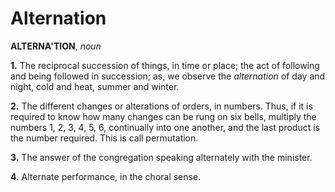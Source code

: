 # Alternation

**ALTERNA'TION**, _noun_

**1.** The reciprocal succession of things, in time or place; the act of following and being followed in succession; as, we observe the _alternation_ of day and night, cold and heat, summer and winter.

**2.** The different changes or alterations of orders, in numbers. Thus, if it is required to know how many changes can be rung on six bells, multiply the numbers 1, 2, 3, 4, 5, 6, continually into one another, and the last product is the number required. This is call permutation.

**3.** The answer of the congregation speaking alternately with the minister.

**4.** Alternate performance, in the choral sense.